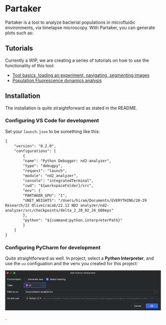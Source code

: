 # Partaker

Partaker is a tool to analyze bacterial populations in microfluidic environments, via timelapse microscopy. With Partaker, you can generate plots such as:

## Tutorials

Currently a WIP, we are creating a series of tutorials on how to use the functionality of this tool:

- [Tool basics, loading an experiment, navigating, segmenting images](tutorial_0.md)
- [Population Fluorescence dynamics analysis](tutorial_1.md)

## Installation

The installation is quite straightforward as stated in the README.

### Configuring VS Code for development

Set your `launch.json` to be something like this:
```
{
	"version": "0.2.0",
	"configurations": [
		{
		"name": "Python Debugger: nd2-analyzer",
		"type": "debugpy",
		"request": "launch",
		"module": "nd2_analyzer",
		"console": "integratedTerminal",
		"cwd": "${workspaceFolder}/src",
		"env": {
		"PARTAKER_GPU": "1",
		"UNET_WEIGHTS": "/Users/hiram/Documents/EVERYTHING/20-29 Research/22 OliveiraLab/22.12 ND2 analyzer/nd2-analyzer/src/checkpoints/delta_2_20_02_24_600eps"
		},
		"python": "${command:python.interpreterPath}"
		}
	]
}
```

### Configuring PyCharm for development

Quite straightforward as well. In project, select a **Python Interpreter**, and use the `uv` configuation and the venv you created for this project:

![uv in PyCharm](img/pycharm_uv.png)

.
